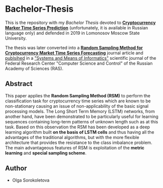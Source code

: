 # Bachelor-Thesis

This is the repository with my *Bachelor Thesis* devoted to [**Cryptocurrency Marker Time Series Prediction**](https://github.com/olga-sorokoletova/Bachelor-Thesis/blob/main/Cryptocurrency%20market%20time%20series%20prediction%20(thesis).pdf) (unfortunately, it is available in Russian language only) and defended in 2019 in Lomonosov Moscow State University.

The thesis was later converted into a [**Random Sampling Method for Cryptocurrency Market Time Series Forecasting**](https://github.com/olga-sorokoletova/Bachelor-Thesis/blob/main/Random%20sampling%20method%0Afor%20cryptocurrency%20market%20time%20series%20forecasting%20(article).pdf) journal article and [publsihed](http://www.ipiran.ru/journal_system/article/08696527190406.html) in a  ["Systems and Means of Informatics"](http://www.ipiran.ru/english/journal_systems/) scientific journal of the Federal Research Center "Computer Science and Control" of the Russian Academy of Sciences (RAS).

## Abstract

This paper applies the **Random Sampling Method (RSM)** to perform the classification task for cryptocurrency time series which are known to be non-stationary causing an issue of non-applicability of the basic signal processing models. The Long Short Term Memory (LSTM) networks, from another hand, have been demonstrated to be particularly useful for learning sequences containing long-term patterns of unknown length such as at this task. Based on this observation the RSM has been developed as a deep learning algorithm built **on the basis of LSTM cells** and thus having all the advantages of the traditional algorithms, but with the more flexible architecture that provides the resistance to the class imbalance problem. The main advantageous features of RSM is exploitation of the **metric learning** and **special sampling scheme**.

## Author
* Olga Sorokoletova
